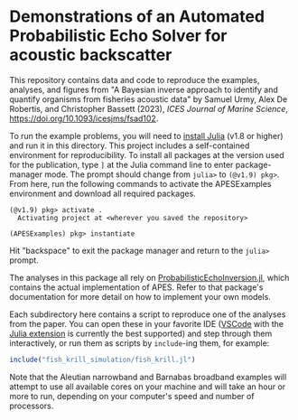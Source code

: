 # Demonstrations of an Automated Probabilistic Echo Solver for acoustic backscatter

This repository contains data and code to reproduce the examples, analyses, and figures
from "A  Bayesian inverse approach to identify and quantify organisms from fisheries acoustic data" by Samuel Urmy, Alex De Robertis, and Christopher Bassett (2023), *ICES Journal of Marine Science*,  https://doi.org/10.1093/icesjms/fsad102.

To run the example problems, you will need to [install Julia](https://julialang.org/downloads/) (v1.8 or higher) and run it in this directory. This project includes a self-contained environment for reproducibility. To install all packages at the version used for the publication, type `]` at the Julia command line to enter package-manager mode. The prompt should change from `julia>` to `(@v1.9) pkg>`. From here, run the following commands to activate the APESExamples environment and download all required packages.

```
(@v1.9) pkg> activate .
  Activating project at <wherever you saved the repository>

(APESExamples) pkg> instantiate
```

Hit "backspace" to exit the package manager and return to the `julia>` prompt.

The analyses in this package all rely on [ProbabilisticEchoInversion.jl](https://github.com/ElOceanografo/ProbabilisticEchoInversion.jl), which contains the actual implementation of APES. Refer to that package's documentation for more detail on how to implement your own models.

Each subdirectory here contains a script to reproduce one of the analyses from the paper. You can open these in your favorite IDE ([VSCode](https://code.visualstudio.com/) with the [Julia extension](https://www.julia-vscode.org/) is currently the best supported) and step through them interactively, or run them as scripts by `include`-ing them, for example:

```julia
include("fish_krill_simulation/fish_krill.jl")
```

Note that the Aleutian narrowband and Barnabas broadband examples will attempt to use all available cores on your machine and will take an hour or more to run, depending on your
computer's speed and number of processors.


